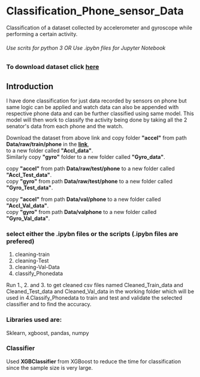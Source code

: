 # Classification_Phone_sensor_Data
Classification of a dataset collected by accelerometer and gyroscope while performing a certain activity.

###### Use scrits for python 3  OR  Use .ipybn files for Jupyter Notebook


### To download dataset click [**here**](https://prithviai-my.sharepoint.com/:f:/g/personal/aakash_pandey_prithvi_ai/EhnIDiH1ExlKoje3P-9SpRYB3X5w_d0eFgWL3qWJrcEGnQ?e=fmAepS)  



## Introduction

I have done classification for just data recorded by sensors on phone but same logic can be applied and watch data
 can also be appended with respective phone data and can be further classified using same model. This model will then 
 work to classify the activity being done by taking all the 2 senator's data from each phone and the watch.


Download the dataset from above link and copy folder **"accel"** from path **Data/raw/train/phone** in the [**link**](https://prithviai-my.sharepoint.com/:f:/g/personal/aakash_pandey_prithvi_ai/EhnIDiH1ExlKoje3P-9SpRYB3X5w_d0eFgWL3qWJrcEGnQ?e=fmAepS),   
 to a new folder called **"Accl_data"**.   
Similarly copy **"gyro"** folder to a new folder called **"Gyro_data"**.  
 

copy **"accel"** from path **Data/raw/test/phone** to a new folder called **"Accl_Test_data"**.   
copy **"gyro"** from path **Data/raw/test/phone** to a new folder called **"Gyro_Test_data"**.
 

copy **"accel"** from path **Data/val/phone** to a new folder called **"Accl_Val_data"**.  
copy **"gyro"** from path **Data/valphone** to a new folder called **"Gyro_Val_data"**.   


### select either the .ipybn files or the scripts (.ipybn files are prefered)
 1. cleaning-train
 2. cleaning-Test
 3. cleaning-Val-Data
 4. classify_Phonedata
 
 Run 1., 2. and 3. to get cleaned csv files named Cleaned_Train_data and Cleaned_Test_data and Cleaned_Val_data in the working folder which will be used in 4.Classify_Phonedata to train and test and validate the selected classifier and to find the accuracy.

### Libraries used are:
Sklearn, 
xgboost, 
pandas, 
numpy

### Classifier
Used **XGBClassifier** from XGBoost to reduce the time for classification since the sample size is very large.
